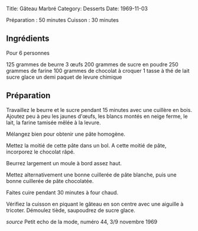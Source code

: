 Title: Gâteau Marbré
Category: Desserts
Date: 1969-11-03

Préparation : 50 minutes
Cuisson : 30 minutes

## Ingrédients

Pour 6 personnes

125 grammes de beurre
3 œufs
200 grammes de sucre en poudre
250 grammes de farine
100 grammes de chocolat à croquer
1 tasse à thé de lait
sucre glace
un demi paquet de levure chimique

## Préparation

Travaillez le beurre et le sucre pendant 15 minutes avec une cuillère en bois.
Ajoutez peu à peu les jaunes d'œufs, les blancs montés en neige ferme, le lait,
la farine tamisée mêlée à la levure.

Mélangez bien pour obtenir une pâte homogène.

Mettez la moitié de cette pâte dans un bol. A cette moitié de pâte, incorporez
le chocolat râpé.

Beurrez largement un moule à bord assez haut.

Mettez alternativement une bonne cuillerée de pâte blanche, puis une bonne
cuillerée de pâte chocolatée.

Faites cuire pendant 30 minutes à four chaud.

Vérifiez la cuisson en piquant le gâteau en son centre avec une aiguille à
tricoter.
Démoulez tiède, saupoudrez de sucre glace.

*source* Petit echo de la mode, numéro 44, 3/9 novembre 1969
